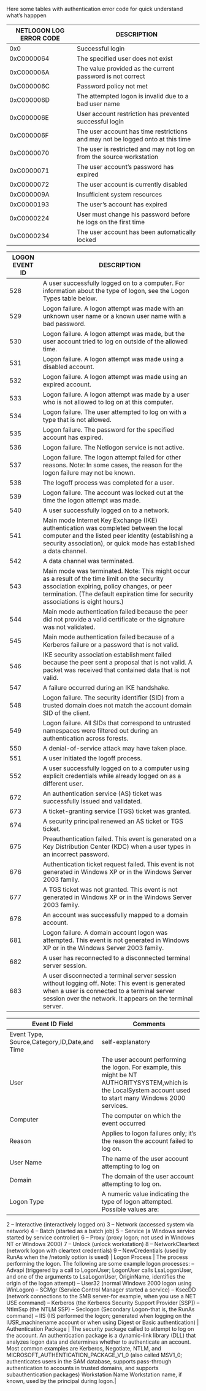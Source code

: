 
Here some tables with authentication error code for quick understand what’s happpen

| **NETLOGON LOG ERROR CODE** |	**DESCRIPTION** |
| -------------- | --- |
| 0x0	| Successful login |
| 0xC0000064	| The specified user does not exist
| 0xC000006A	| The value provided as the current password is not correct
| 0xC000006C	| Password policy not met
| 0xC000006D	| The attempted logon is invalid due to a bad user name
| 0xC000006E	| User account restriction has prevented successful login
| 0xC000006F	| The user account has time restrictions and may not be logged onto at this time
| 0xC0000070	| The user is restricted and may not log on from the source workstation
| 0xC0000071	| The user account’s password has expired
| 0xC0000072	| The user account is currently disabled
| 0xC000009A	|Insufficient system resources
| 0xC0000193	| The user’s account has expired
| 0xC0000224	| User must change his password before he logs on the first time
| 0xC0000234	| The user account has been automatically locked


| **LOGON EVENT ID** | **DESCRIPTION** |
| --------- | --- |
| 528	| A user successfully logged on to a computer. For information about the type of logon, see the Logon Types table below.
| 529	| Logon failure. A logon attempt was made with an unknown user name or a known user name with a bad password.
| 530	| Logon failure. A logon attempt was made, but the user account tried to log on outside of the allowed time.
| 531	| Logon failure. A logon attempt was made using a disabled account.
| 532	| Logon failure. A logon attempt was made using an expired account.
| 533	| Logon failure. A logon attempt was made by a user who is not allowed to log on at this computer.
| 534	| Logon failure. The user attempted to log on with a type that is not allowed.
| 535	| Logon failure. The password for the specified account has expired.
| 536	| Logon failure. The Netlogon service is not active.
| 537	| Logon failure. The logon attempt failed for other reasons. Note: In some cases, the reason for the logon failure may not be known.
| 538	| The logoff process was completed for a user.
| 539	| Logon failure. The account was locked out at the time the logon attempt was made.
| 540	| A user successfully logged on to a network.
| 541	| Main mode Internet Key Exchange (IKE) authentication was completed between the local computer and the listed peer identity (establishing a security association), or quick mode has established a data channel.
| 542	| A data channel was terminated.
| 543	| Main mode was terminated. Note: This might occur as a result of the time limit on the security association expiring, policy changes, or peer termination. (The default expiration time for security associations is eight hours.)
| 544	| Main mode authentication failed because the peer did not provide a valid certificate or the signature was not validated.
| 545	| Main mode authentication failed because of a Kerberos failure or a password that is not valid.
| 546	| IKE security association establishment failed because the peer sent a proposal that is not valid. A packet was received that contained data that is not valid.
| 547	| A failure occurred during an IKE handshake.
| 548	| Logon failure. The security identifier (SID) from a trusted domain does not match the account domain SID of the client.
| 549	| Logon failure. All SIDs that correspond to untrusted namespaces were filtered out during an authentication across forests.
| 550	| A denial-of-service attack may have taken place.
| 551	| A user initiated the logoff process.
| 552	| A user successfully logged on to a computer using explicit credentials while already logged on as a different user.
| 672	| An authentication service (AS) ticket was successfully issued and validated.
| 673	| A ticket-granting service (TGS) ticket was granted.
| 674	| A security principal renewed an AS ticket or TGS ticket.
| 675	| Preauthentication failed. This event is generated on a Key Distribution Center (KDC) when a user types in an incorrect password.
| 676	| Authentication ticket request failed. This event is not generated in Windows XP or in the Windows Server 2003 family.
| 677	| A TGS ticket was not granted. This event is not generated in Windows XP or in the Windows Server 2003 family.
| 678	| An account was successfully mapped to a domain account.
| 681	| Logon failure. A domain account logon was attempted. This event is not generated in Windows XP or in the Windows Server 2003 family.
| 682	| A user has reconnected to a disconnected terminal server session.
| 683	| A user disconnected a terminal server session without logging off. Note: This event is generated when a user is connected to a terminal server session over the network. It appears on the terminal server.

| **Event ID Field**	| **Comments** | 
| --- | --- |
| Event Type, Source,Category,ID,Date,and Time	| self-explanatory | 
| User	| The user account performing the logon. For example, this might be NT AUTHORITYSYSTEM,which is the LocalSystem account used to start many Windows 2000 services.
| Computer	| The computer on which the event occurred
| Reason	| Applies to logon failures only; it’s the reason the account failed to log on.
| User Name	| The name of the user account attempting to log on
| Domain	| The domain of the user account attempting to log on.
| Logon Type	| A numeric value indicating the type of logon attempted. Possible values are:
2 – Interactive (interactively logged on)
3 – Network (accessed system via network)
4 – Batch (started as a batch job)
5 – Service (a Windows service started by service controller)
6 – Proxy (proxy logon; not used in Windows NT or Windows 2000)
7 – Unlock (unlock workstation)
8 – NetworkCleartext (network logon with cleartext credentials)
9 – NewCredentials (used by RunAs when the /netonly option is used)
| Logon Process	| The process performing the logon. The following are some example logon processes:
– Advapi (triggered by a call to LogonUser; LogonUser calls LsaLogonUser, and one of the arguments to LsaLogonUser, OriginName, identifies the origin of the logon attempt)
– User32 (normal Windows 2000 logon using WinLogon)
– SCMgr (Service Control Manager started a service)
– KsecDD (network connections to the SMB server-for example, when you use a NET USE command)
– Kerberos (the Kerberos Security Support Provider [SSP])
– NtlmSsp (the NTLM SSP)
– Seclogon (Secondary Logon-that is, the RunAs command)
– IIS (IIS performed the logon; generated when logging on the IUSR_machinename account or when using Digest or Basic authentication)
| Authentication Package	| The security package called to attempt to log on the account. An authentication package is a dynamic-link library (DLL) that analyzes logon data and determines whether to authenticate an account. Most common examples are Kerberos, Negotiate, NTLM, and MICROSOFT_AUTHENTICATION_PACKAGE_V1_0 (also called MSV1_0; authenticates users in the SAM database, supports pass-through authentication to accounts in trusted domains, and supports subauthentication packages) Workstation Name Workstation name, if known, used by the principal during logon.|
